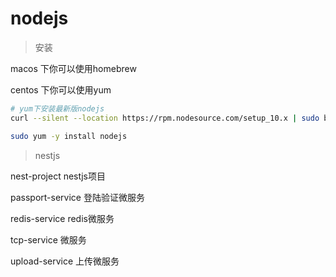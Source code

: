 # nodejs

> 安装

macos 下你可以使用homebrew

centos 下你可以使用yum
``` bash
# yum下安装最新版nodejs
curl --silent --location https://rpm.nodesource.com/setup_10.x | sudo bash

sudo yum -y install nodejs

```


> nestjs

nest-project nestjs项目

passport-service 登陆验证微服务

redis-service redis微服务

tcp-service 微服务

upload-service 上传微服务
